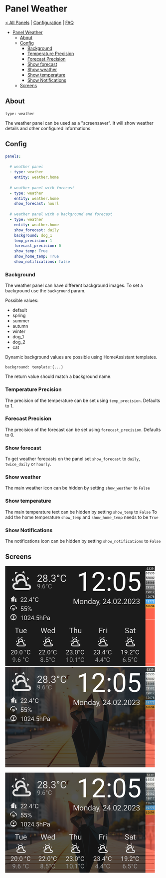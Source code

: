 # Panel Weather

[< All Panels](README.md) | [Configuration](../Config.md) | [FAQ](../FAQ.md)

- [Panel Weather](#panel-weather)
  - [About](#about)
  - [Config](#config)
    - [Background](#background)
    - [Temperature Precision](#temperature-precision)
    - [Forecast Precision](#forecast-precision)
    - [Show forecast](#show-forecast)
    - [Show weather](#show-weather)
    - [Show temperature](#show-temperature)
    - [Show Notifications](#show-notifications)
  - [Screens](#screens)

## About

`type: weather`

The weather panel can be used as a "screensaver". It will show weather details and other configured informations.

## Config

```yaml
panels:

  # weather panel
  - type: weather
    entity: weather.home

  # weather panel with forecast
  - type: weather
    entity: weather.home
    show_forecast: hourl

  # weather panel with a background and forecast
  - type: weather
    entity: weather.home
    show_forecast: daily
    background: dog_1
    temp_precision: 1
    forecast_precision: 0
    show_temp: True
    show_home_temp: True
    show_notifications: false
```


### Background

The weather panel can have different background images. To set a background use the `background` param.

Possible values:

- default
- spring
- summer
- autumn
- winter
- dog_1
- dog_2
- cat

Dynamic background values are possible using HomeAssistant templates.

`background: template:{...}`

The return value should match a background name.

### Temperature Precision

The precision of the temperature can be set using `temp_precision`. Defaults to 1.

### Forecast Precision

The precision of the forecast can be set using `forecast_precision`. Defaults to 0.

### Show forecast

To get weather forecasts on the panel set `show_forecast` to `daily`, `twice_daily` or `hourly`.

### Show weather

The main weather icon can be hidden by setting `show_weather` to `False`

### Show temperature

The main temperature text can be hidden by setting `show_temp` to `False`
To add the home temperature `show_temp` and `show_home_temp` needs to be `True`

### Show Notifications

The notifications icon can be hidden by setting `show_notifications` to `False`

## Screens

![Panel Weather](../assets/panel_weather.png)
![Panel Weather Simple](../assets/panel_weather_simple.png)

![Panel Weather Background](../assets/panel_weather_background.png)

